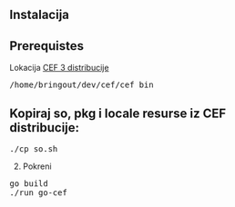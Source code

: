 ## Instalacija

## Prerequistes

Lokacija [CEF 3 distribucije](http://www.magpcss.net/cef_downloads/index.php?query=label%3A~Deprecated+label%3ACEF3+label%3Abinary#list)

<pre>
/home/bringout/dev/cef/cef_bin 
</pre>

## Kopiraj so, pkg i locale resurse iz CEF distribucije:

<pre>
./cp_so.sh
</pre>

2. Pokreni 

<pre>
go build
./run_go-cef
</pre>
